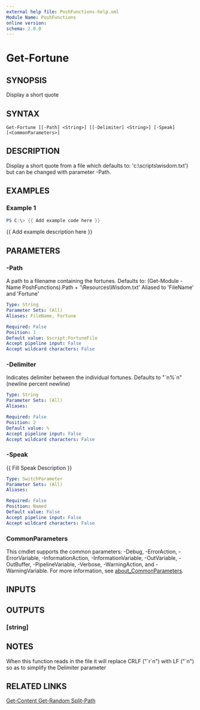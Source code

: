 ```yaml
---
external help file: PoshFunctions-help.xml
Module Name: PoshFunctions
online version:
schema: 2.0.0
---
```


# Get-Fortune

## SYNOPSIS
Display a short quote

## SYNTAX

```
Get-Fortune [[-Path] <String>] [[-Delimiter] <String>] [-Speak] [<CommonParameters>]
```

## DESCRIPTION
Display a short quote from a file which defaults to: 'c:\scripts\wisdom.txt') but can be changed with parameter -Path.

## EXAMPLES

### Example 1
```powershell
PS C:\> {{ Add example code here }}
```

{{ Add example description here }}

## PARAMETERS

### -Path
A path to a filename containing the fortunes.
Defaults to: (Get-Module -Name PoshFunctions).Path + '\Resources\Wisdom.txt'
Aliased to 'FileName' and 'Fortune'

```yaml
Type: String
Parameter Sets: (All)
Aliases: FileName, Fortune

Required: False
Position: 1
Default value: $script:FortuneFile
Accept pipeline input: False
Accept wildcard characters: False
```

### -Delimiter
Indicates delimiter between the individual fortunes.
Defaults to "\`n%\`n" (newline percent newline)

```yaml
Type: String
Parameter Sets: (All)
Aliases:

Required: False
Position: 2
Default value: %
Accept pipeline input: False
Accept wildcard characters: False
```

### -Speak
{{ Fill Speak Description }}

```yaml
Type: SwitchParameter
Parameter Sets: (All)
Aliases:

Required: False
Position: Named
Default value: False
Accept pipeline input: False
Accept wildcard characters: False
```

### CommonParameters
This cmdlet supports the common parameters: -Debug, -ErrorAction, -ErrorVariable, -InformationAction, -InformationVariable, -OutVariable, -OutBuffer, -PipelineVariable, -Verbose, -WarningAction, and -WarningVariable. For more information, see [about_CommonParameters](http://go.microsoft.com/fwlink/?LinkID=113216).

## INPUTS

## OUTPUTS

### [string]
## NOTES
When this function reads in the file it will replace CRLF ("\`r\`n") with LF ("\`n") so as to simplify the Delimiter parameter

## RELATED LINKS

[Get-Content
Get-Random
Split-Path]()

